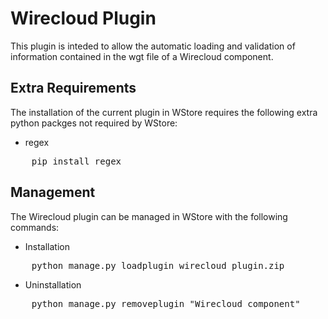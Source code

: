 
Wirecloud Plugin
================

This plugin is inteded to allow the automatic loading and validation of information contained in the wgt file of a Wirecloud component.

## Extra Requirements

The installation of the current plugin in WStore requires the following extra python packges not required by WStore:
* regex

<pre>
    pip install regex
</pre>

## Management

The Wirecloud plugin can be managed in WStore with the following commands:

* Installation

<pre>
    python manage.py loadplugin wirecloud_plugin.zip
</pre>

* Uninstallation

<pre>
    python manage.py removeplugin "Wirecloud component"
</pre>
